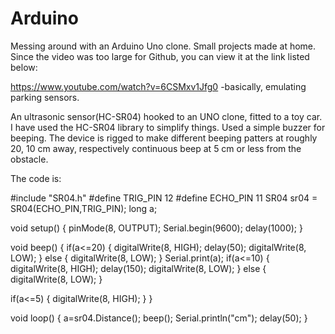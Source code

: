 # Arduino
Messing around with an Arduino Uno clone. Small projects made at home. Since the video was too large for Github, you can view it at the link listed below:

https://www.youtube.com/watch?v=6CSMxv1Jfg0
-basically, emulating parking sensors.

An ultrasonic sensor(HC-SR04) hooked to an UNO clone, fitted to a toy car. I have used the HC-SR04 library to simplify things. Used a simple buzzer for beeping. The device is rigged to make different beeping patters at roughly 20, 10 cm away, respectively continuous beep at 5 cm or less from the obstacle. 

The code is:

#include "SR04.h"
#define TRIG_PIN 12
#define ECHO_PIN 11
SR04 sr04 = SR04(ECHO_PIN,TRIG_PIN);
long a;

void setup() {
   pinMode(8, OUTPUT);
   Serial.begin(9600);
   delay(1000);
}

void beep()
{
  if(a<=20)
   {
    digitalWrite(8, HIGH);
    delay(50);
    digitalWrite(8, LOW);
   }
   else 
   {
    digitalWrite(8, LOW);
   }
   Serial.print(a);
   if(a<=10)
   {
    digitalWrite(8, HIGH);
    delay(150);
    digitalWrite(8, LOW);
   }
   else 
   {
    digitalWrite(8, LOW);
   }
   
   if(a<=5)
   {
   digitalWrite(8, HIGH);
   }
}

void loop() {
   a=sr04.Distance();
   beep();
   Serial.println("cm");
   delay(50);
}
